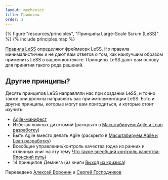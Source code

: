 ```yaml
---
layout: mechanics
title: Принципы
order: 2
---
```

<div>
  {% figure "resources/principles", "Принципы Large-Scale Scrum (LeSS)" %}
  {% include principles.map %}
</div>

[Правила LeSS](../rules/index.html) определяют фреймворк LeSS. Но правила минималистичны и не дают вам ответов о том, как наилучшим образом применить LeSS в вашем контексте. Принципы LeSS дают вам основу для принятия такого рода решений. 

## Другие принципы?

Десять принципов LeSS направляли нас при создании LeSS, и точно также они должны направлять вас при имплементации LeSS. Есть и другие принципы, которые могут вам пригодиться, и которые стоит изучить:

* [Agile-манифест](http://agilemanifesto.org/iso/ru/manifesto.html)
* Избегая ложных дихотомий (раскрыто в  [Масштабируем Agile и Lean разработку](http://www.amazon.com/Scaling-Lean-Agile-Development-Organizational/dp/0321480961))
* Быть Agile вместо делать Agile (раскрыто в [Масштабируем Agile и Lean разработку](http://www.amazon.com/Scaling-Lean-Agile-Development-Organizational/dp/0321480961))
* Всеобщее управление/контроль качества (одна из ранних и отличных книг на эту тему [Что такое всеобщий контроль качества: Японский путь](http://www.amazon.com/What-Total-Quality-Control-Japanese/dp/0139524339))
* 14 принципов Деминга (из книги [Выход из кризиса](http://www.amazon.com/Out-Crisis-W-Edwards-Deming/dp/0262541157))

Переведено [Алексей Воронин](https://scrumtrek.ru/trainer/4595/aleksey-voronin/) и [Сергей Господчиков](https://less.works/ru/profiles/sergey-gospodchikov)
